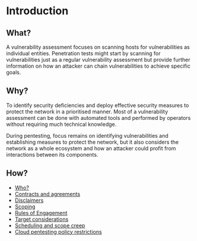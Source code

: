 # Introduction

## What?

A vulnerability assessment focuses on scanning hosts for vulnerabilities as individual entities. 
Penetration tests might start by scanning for vulnerabilities just as a regular vulnerability assessment but
provide further information on how an attacker can chain vulnerabilities to achieve specific goals.

## Why?

To identify security deficiencies and deploy effective security measures to protect the network
in a prioritised manner. Most of a vulnerability assessment can be done with automated tools and performed 
by operators without requiring much technical knowledge.

During pentesting, focus remains on identifying vulnerabilities and establishing measures to protect the network, 
but it also considers the network as a whole ecosystem and how an attacker could profit from interactions between 
its components.

## How?

* [Who?](who.md)
* [Contracts and agreements](contracts.md)
* [Disclaimers](disclaimers.md)
* [Scoping](scoping.md)   
* [Rules of Engagement](roe.md)       
* [Target considerations](targets.md)  
* [Scheduling and scope creep](scheduling.md)
* [Cloud pentesting policy restrictions](https://cloud.tymyrddin.dev/docs/notes/challenges)
